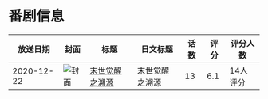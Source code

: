 # 番剧信息

|放送日期|封面|标题|日文标题|话数|评分|评分人数|
|---|---|---|---|---|---|---|
|2020-12-22|![封面](https://lain.bgm.tv/pic/cover/c/43/74/306908_RRGRW.jpg)|[末世觉醒之溯源](https://bangumi.tv/subject/306908)|末世觉醒之溯源|13|6.1|14人评分|
